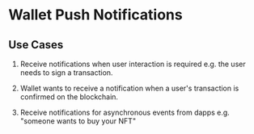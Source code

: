 # Wallet Push Notifications

## Use Cases

1. Receive notifications when user interaction is required e.g. the user needs to sign a transaction.

2. Wallet wants to receive a notification when a user's transaction is confirmed on the blockchain.

3. Receive notifications for asynchronous events from dapps e.g. "someone wants to buy your NFT"
